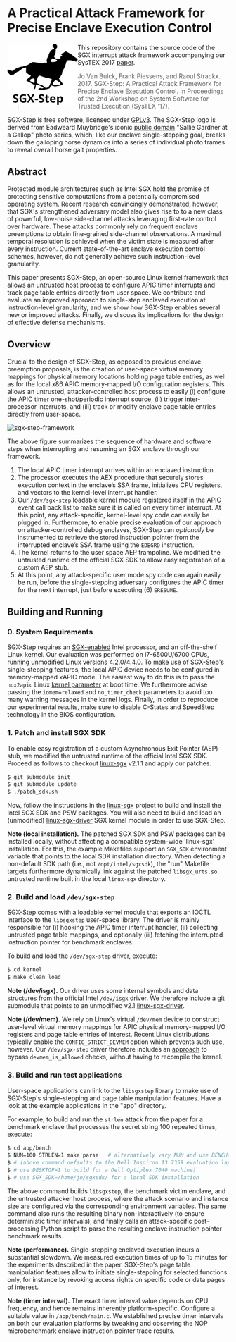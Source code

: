 # A Practical Attack Framework for Precise Enclave Execution Control

<img src="logo.svg" width=160 alt="logo" align="left" />

This repository contains the source code of the SGX interrupt attack framework
accompanying our SysTEX 2017 [paper](systex17.pdf).

> Jo Van Bulck, Frank Piessens, and Raoul Strackx. 2017. SGX-Step: A Practical
> Attack Framework for Precise Enclave Execution Control. In Proceedings of the
> 2nd Workshop on System Software for Trusted Execution (SysTEX '17). 

SGX-Step is free software, licensed under
[GPLv3](https://www.gnu.org/licenses/gpl-3.0). The SGX-Step logo is derived
from Eadweard Muybridge's iconic [public
domain](https://en.wikipedia.org/wiki/Sallie_Gardner_at_a_Gallop) "Sallie
Gardner at a Gallop" photo series, which, like our enclave single-stepping
goal, breaks down the galloping horse dynamics into a series of individual
photo frames to reveal overall horse gait properties.

## Abstract

Protected module architectures such as Intel SGX hold the promise of protecting
sensitive computations from a potentially compromised operating system. Recent
research convincingly demonstrated, however, that SGX's strengthened adversary
model also gives rise to to a new class of powerful, low-noise side-channel
attacks leveraging first-rate control over hardware. These attacks commonly
rely on frequent enclave preemptions to obtain fine-grained side-channel
observations. A maximal temporal resolution is achieved when the victim state
is measured after every instruction. Current state-of-the-art enclave
execution control schemes, however, do not generally achieve such
instruction-level granularity.

This paper presents SGX-Step, an open-source Linux kernel framework that allows
an untrusted host process to configure APIC timer interrupts and track page
table entries directly from user space. We contribute and evaluate an improved
approach to single-step enclaved execution at instruction-level granularity,
and we show how SGX-Step enables several new or improved attacks. Finally, we
discuss its implications for the design of effective defense mechanisms.

## Overview

Crucial to the design of SGX-Step, as opposed to previous enclave preemption 
proposals, is the creation of user-space virtual memory mappings for physical
memory locations holding page table entries, as well as for the local x86 APIC
memory-mapped I/O configuration registers. This allows an untrusted,
attacker-controlled host process to easily (i) configure the APIC timer
one-shot/periodic interrupt source, (ii) trigger inter-processor interrupts,
and (iii) track or modify enclave page table entries directly from user-space.

![sgx-step-framework](https://user-images.githubusercontent.com/2464627/31863914-d6fbf5d8-b754-11e7-83e6-95e3c77dd0d6.png)

The above figure summarizes the sequence of hardware and software steps when
interrupting and resuming an SGX enclave through our framework.

1. The local APIC timer interrupt arrives within an enclaved instruction.
2. The processor executes the AEX procedure that securely stores execution
   context in the enclave’s SSA frame, initializes CPU registers, and vectors
   to the kernel-level interrupt handler.
3. Our `/dev/sgx-step` loadable kernel module registered itself in the APIC
   event call back list to make sure it is called on every timer interrupt. At
   this point, any attack-specific, kernel-level spy code can easily be plugged
   in. Furthermore, to enable precise evaluation of our approach on
   attacker-controlled debug enclaves, SGX-Step can *optionally* be instrumented
   to retrieve the stored instruction pointer from the interrupted enclave’s
   SSA frame using the `EDBGRD` instruction.
4. The kernel returns to the user space AEP trampoline. We modified the 
   untrusted runtime of the official SGX SDK to allow easy registration of a
   custom AEP stub.
5. At this point, any attack-specific user mode spy code can again easily be
   run, before the single-stepping adversary configures the APIC timer for the 
   next interrupt, just before executing (6) `ERESUME`.

## Building and Running

### 0. System Requirements

SGX-Step requires an [SGX-enabled](https://github.com/ayeks/SGX-hardware) Intel
processor, and an off-the-shelf Linux kernel. Our evaluation was performed on
i7-6500U/6700 CPUs, running unmodified Linux versions 4.2.0/4.4.0.  To make use
of SGX-Step's single-stepping features, the local APIC device needs to be
configured in memory-mapped xAPIC mode. The easiest way to do this is to pass
the `nox2apic` Linux [kernel
parameter](https://wiki.archlinux.org/index.php/Kernel_parameters) at boot
time. We furthermore advise passing the `iomem=relaxed` and `no_timer_check`
parameters to avoid too many warning messages in the kernel logs. Finally, in
order to reproduce our experimental results, make sure to disable C-States and
SpeedStep technology in the BIOS configuration.

### 1. Patch and install SGX SDK

To enable easy registration of a custom Asynchronous Exit Pointer (AEP) stub,
we modified the untrusted runtime of the official Intel SGX SDK. Proceed as
follows to checkout [linux-sgx](https://github.com/01org/linux-sgx) v2.1.1 and
apply our patches.

```bash
$ git submodule init
$ git submodule update
$ ./patch_sdk.sh
```

Now, follow the instructions in the
[linux-sgx](https://github.com/01org/linux-sgx) project to build and install
the Intel SGX SDK and PSW packages. You will also need to build and load an
(unmodified) [linux-sgx-driver](https://github.com/01org/linux-sgx-driver) SGX
kernel module in order to use SGX-Step.

**Note (local installation).** The patched SGX SDK and PSW packages can be
installed locally, without affecting a compatible system-wide 'linux-sgx'
installation. For this, the example Makefiles support an `SGX_SDK`
environment variable that points to the local SDK installation directory. When
detecting a non-default SDK path (i.e., not `/opt/intel/sgxsdk`), the "run"
Makefile targets furthermore dynamically link against the patched
`libsgx_urts.so` untrusted runtime built in the local `linux-sgx` directory.

### 2. Build and load `/dev/sgx-step`

SGX-Step comes with a loadable kernel module that exports an IOCTL interface to
the `libsgxstep` user-space library. The driver is mainly responsible for (i)
hooking the APIC timer interrupt handler, (ii) collecting untrusted page table
mappings, and optionally (iii) fetching the interrupted instruction pointer for
benchmark enclaves.

To build and load the `/dev/sgx-step` driver, execute:

```bash
$ cd kernel
$ make clean load
```

**Note (/dev/isgx).** Our driver uses some internal symbols and data structures
from the official Intel `/dev/isgx` driver. We therefore include a git submodule
that points to an unmodified v2.1
[linux-sgx-driver](https://github.com/intel/linux-sgx-driver).

**Note (/dev/mem).** We rely on Linux's virtual `/dev/mem` device to construct
user-level virtual memory mappings for APIC physical memory-mapped I/O
registers and page table entries of interest. Recent Linux distributions
typically enable the `CONFIG_STRICT_DEVMEM` option which prevents such use,
however. Our `/dev/sgx-step` driver therefore includes an
[approach](https://www.libcrack.so/2012/09/02/bypassing-devmem_is_allowed-with-kprobes/)
to bypass `devmem_is_allowed` checks, without having to recompile the kernel.

### 3. Build and run test applications

User-space applications can link to the `libsgxstep` library to make use of
SGX-Step's single-stepping and page table manipulation features. Have a look at
the example applications in the "app" directory.

For example, to build and run the `strlen` attack from the paper for a
benchmark enclave that processes the secret string 100 repeated times, execute:

```bash
$ cd app/bench
$ NUM=100 STRLEN=1 make parse   # alternatively vary NUM and use BENCH=1 or ZIGZAG=1
$ # (above command defaults to the Dell Inspiron 13 7359 evaluation laptop machine;
$ # use DESKTOP=1 to build for a Dell Optiplex 7040 machine)
$ # use SGX_SDK=/home/jo/sgxsdk/ for a local SDK installation
```

The above command builds `libsgxstep`, the benchmark victim enclave, and the
untrusted attacker host process, where the attack scenario and instance size
are configured via the corresponding environment variables. The same command
also runs the resulting binary non-interactively (to ensure deterministic timer
intervals), and finally calls an attack-specific post-processing Python script
to parse the resulting enclave instruction pointer benchmark results.

**Note (performance).** Single-stepping enclaved execution incurs a substantial
slowdown. We measured execution times of up to 15 minutes for the experiments
described in the paper. SGX-Step's page table manipulation features allow to
initiate single-stepping for selected functions only, for instance by revoking
access rights on specific code or data pages of interest.

**Note (timer interval).** The exact timer interval value depends on CPU
frequency, and hence remains inherently platform-specific. Configure a suitable
value in `/app/bench/main.c`. We established precise timer intervals on both
our evaluation platforms by tweaking and observing the NOP microbenchmark
enclave instruction pointer trace results.
